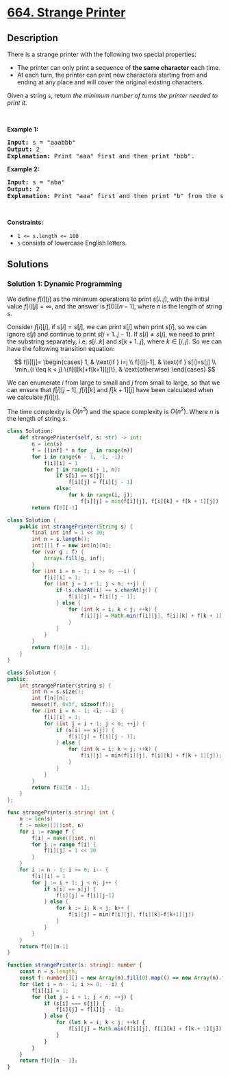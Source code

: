 # [664. Strange Printer](https://leetcode.com/problems/strange-printer)


## Description

<p>There is a strange printer with the following two special properties:</p>

<ul>
	<li>The printer can only print a sequence of <strong>the same character</strong> each time.</li>
	<li>At each turn, the printer can print new characters starting from and ending at any place and will cover the original existing characters.</li>
</ul>

<p>Given a string <code>s</code>, return <em>the minimum number of turns the printer needed to print it</em>.</p>

<p>&nbsp;</p>
<p><strong class="example">Example 1:</strong></p>

<pre>
<strong>Input:</strong> s = &quot;aaabbb&quot;
<strong>Output:</strong> 2
<strong>Explanation:</strong> Print &quot;aaa&quot; first and then print &quot;bbb&quot;.
</pre>

<p><strong class="example">Example 2:</strong></p>

<pre>
<strong>Input:</strong> s = &quot;aba&quot;
<strong>Output:</strong> 2
<strong>Explanation:</strong> Print &quot;aaa&quot; first and then print &quot;b&quot; from the second place of the string, which will cover the existing character &#39;a&#39;.
</pre>

<p>&nbsp;</p>
<p><strong>Constraints:</strong></p>

<ul>
	<li><code>1 &lt;= s.length &lt;= 100</code></li>
	<li><code>s</code> consists of lowercase English letters.</li>
</ul>

## Solutions

### Solution 1: Dynamic Programming

We define $f[i][j]$ as the minimum operations to print $s[i..j]$, with the initial value $f[i][j]=\infty$, and the answer is $f[0][n-1]$, where $n$ is the length of string $s$.

Consider $f[i][j]$, if $s[i] = s[j]$, we can print $s[j]$ when print $s[i]$, so we can ignore $s[j]$ and continue to print $s[i+1..j-1]$. If $s[i] \neq s[j]$, we need to print the substring separately, i.e. $s[i..k]$ and $s[k+1..j]$, where $k \in [i,j)$. So we can have the following transition equation:

$$
f[i][j]=
\begin{cases}
1, & \text{if } i=j \\
f[i][j-1], & \text{if } s[i]=s[j] \\
\min_{i \leq k < j} \{f[i][k]+f[k+1][j]\}, & \text{otherwise}
\end{cases}
$$

We can enumerate $i$ from large to small and $j$ from small to large, so that we can ensure that $f[i][j-1]$, $f[i][k]$ and $f[k+1][j]$ have been calculated when we calculate $f[i][j]$.

The time complexity is $O(n^3)$ and the space complexity is $O(n^2)$. Where $n$ is the length of string $s$.

<!-- tabs:start -->

```python
class Solution:
    def strangePrinter(self, s: str) -> int:
        n = len(s)
        f = [[inf] * n for _ in range(n)]
        for i in range(n - 1, -1, -1):
            f[i][i] = 1
            for j in range(i + 1, n):
                if s[i] == s[j]:
                    f[i][j] = f[i][j - 1]
                else:
                    for k in range(i, j):
                        f[i][j] = min(f[i][j], f[i][k] + f[k + 1][j])
        return f[0][-1]
```

```java
class Solution {
    public int strangePrinter(String s) {
        final int inf = 1 << 30;
        int n = s.length();
        int[][] f = new int[n][n];
        for (var g : f) {
            Arrays.fill(g, inf);
        }
        for (int i = n - 1; i >= 0; --i) {
            f[i][i] = 1;
            for (int j = i + 1; j < n; ++j) {
                if (s.charAt(i) == s.charAt(j)) {
                    f[i][j] = f[i][j - 1];
                } else {
                    for (int k = i; k < j; ++k) {
                        f[i][j] = Math.min(f[i][j], f[i][k] + f[k + 1][j]);
                    }
                }
            }
        }
        return f[0][n - 1];
    }
}
```

```cpp
class Solution {
public:
    int strangePrinter(string s) {
        int n = s.size();
        int f[n][n];
        memset(f, 0x3f, sizeof(f));
        for (int i = n - 1; ~i; --i) {
            f[i][i] = 1;
            for (int j = i + 1; j < n; ++j) {
                if (s[i] == s[j]) {
                    f[i][j] = f[i][j - 1];
                } else {
                    for (int k = i; k < j; ++k) {
                        f[i][j] = min(f[i][j], f[i][k] + f[k + 1][j]);
                    }
                }
            }
        }
        return f[0][n - 1];
    }
};
```

```go
func strangePrinter(s string) int {
	n := len(s)
	f := make([][]int, n)
	for i := range f {
		f[i] = make([]int, n)
		for j := range f[i] {
			f[i][j] = 1 << 30
		}
	}
	for i := n - 1; i >= 0; i-- {
		f[i][i] = 1
		for j := i + 1; j < n; j++ {
			if s[i] == s[j] {
				f[i][j] = f[i][j-1]
			} else {
				for k := i; k < j; k++ {
					f[i][j] = min(f[i][j], f[i][k]+f[k+1][j])
				}
			}
		}
	}
	return f[0][n-1]
}
```

```ts
function strangePrinter(s: string): number {
    const n = s.length;
    const f: number[][] = new Array(n).fill(0).map(() => new Array(n).fill(1 << 30));
    for (let i = n - 1; i >= 0; --i) {
        f[i][i] = 1;
        for (let j = i + 1; j < n; ++j) {
            if (s[i] === s[j]) {
                f[i][j] = f[i][j - 1];
            } else {
                for (let k = i; k < j; ++k) {
                    f[i][j] = Math.min(f[i][j], f[i][k] + f[k + 1][j]);
                }
            }
        }
    }
    return f[0][n - 1];
}
```

<!-- tabs:end -->

<!-- end -->

